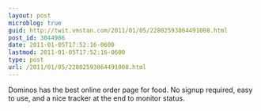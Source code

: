 ```yaml
---
layout: post
microblog: true
guid: http://twit.vmstan.com/2011/01/05/22802593864491008.html
post_id: 3044986
date: 2011-01-05T17:52:16-0600
lastmod: 2011-01-05T17:52:16-0600
type: post
url: /2011/01/05/22802593864491008.html
---
```

Dominos has the best online order page for food. No signup required, easy to use, and a nice tracker at the end to monitor status.
